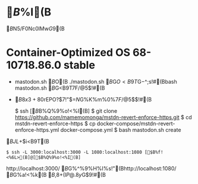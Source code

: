 # $B%G%#%9%H%j%S%e!<%7%g%sJL<B9T%,%$%I(B

$B%G%#%9%H%j%S%e!<%7%g%sJL$N5/F0Nc0lMw$G$9(B

# Container-Optimized OS 68-10718.86.0 stable

* mastodon.sh $B$O(B ./mastodon.sh $B$G$O<B9T$G$-$^$;$s!#(Bbash mastodon.sh $B$G<B9T$7$F$/$@$5$$!#(B
* $B8x3+80$rEPO?$7!"$=$N%-!<$G%$%s%9%?%s%9$K%m%0%$%s$7$F$/$@$5$$!#(B

	$ ssh [$B%f!<%6L>(B]@[$B%Q%9%o!<%I(B]
	$ git clone https://github.com/mamemomonga/mstdn-revert-enforce-https.git
	$ cd mstdn-revert-enforce-https
	$ cp docker-compose/mstdn-revert-enforce-https.yml docker-compose.yml
	$ bash mastodon.sh create

$BJL%?!<%_%J%k$+$i<B9T(B

	$ ssh -L 3000:localhost:3000 -L 1080:localhost:1080 [$B%f!<%6L>(B]@[$B%Q%9%o!<%I(B]

http://localhost:3000/ $B$G%^%9%H%I%s!"(Bhttp://localhost:1080/ $B$G%a!<%k(B $B$,8+$($l$P@.8y$G$9!#(B

